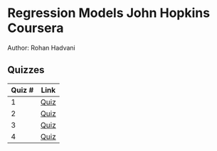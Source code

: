 # Regression Models John Hopkins Coursera
Author: Rohan Hadvani <br />

## Quizzes
Quiz # | Link 
--- | --- 
1 | [Quiz](https://github.com/rohan27hadvani/datasciencecoursera/blob/master/7.%20Regression%20Models/quizzes/quiz1.md)
2 | [Quiz](https://github.com/rohan27hadvani/datasciencecoursera/blob/master/7.%20Regression%20Models/quizzes/quiz2.md)
3 | [Quiz](https://github.com/rohan27hadvani/datasciencecoursera/blob/master/7.%20Regression%20Models/quizzes/Quiz%203.docx)
4 | [Quiz](https://github.com/rohan27hadvani/datasciencecoursera/blob/master/7.%20Regression%20Models/quizzes/quiz4.md)

